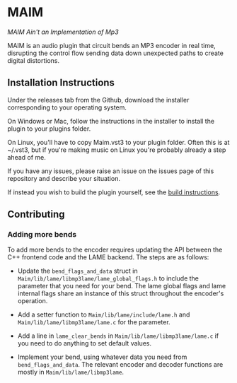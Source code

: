 # MAIM

*MAIM Ain't an Implementation of Mp3*

MAIM is an audio plugin that circuit bends an MP3 encoder in real time, 
disrupting the control flow sending data down unexpected paths to create digital distortions. 

## Installation Instructions

Under the releases tab from the Github, download the installer corresponding to your operating system.

On Windows or Mac, follow the instructions in the installer to install the plugin to your plugins folder.

On Linux, you'll have to copy Maim.vst3 to your plugin folder. Often this is at ~/.vst3, 
but if you're making music on Linux you're probably already a step ahead of me.

If you have any issues, please raise an issue on the issues page of this repository and describe your situation.

If instead you wish to build the plugin yourself, see the [build instructions](Docs/BUILDING.md).

## Contributing

### Adding more bends

To add more bends to the encoder requires updating the API between the C++ frontend code and the LAME backend. The steps are as follows:

- Update the `bend_flags_and_data` struct in  `Maim/lib/lame/libmp3lame/lame_global_flags.h` to include the parameter that you need for your bend. The lame global flags and lame internal flags share an instance of this struct throughout the encoder's operation.

- Add a setter function to `Maim/lib/lame/include/lame.h` and `Maim/lib/lame/libmp3lame/lame.c` for the parameter.

- Add a line in `lame_clear_bends` in `Maim/lib/lame/libmp3lame/lame.c` if you need to do anything to set default values.

- Implement your bend, using whatever data you need from `bend_flags_and_data`. The relevant encoder and decoder functions are mostly in `Maim/lib/lame/libmp3lame`.
